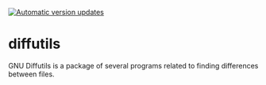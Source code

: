[![Automatic version updates](https://github.com/ZOSOpenTools/diffutilsport/actions/workflows/bump.yml/badge.svg)](https://github.com/ZOSOpenTools/diffutilsport/actions/workflows/bump.yml)

# diffutils
GNU Diffutils is a package of several programs related to finding differences between files.

